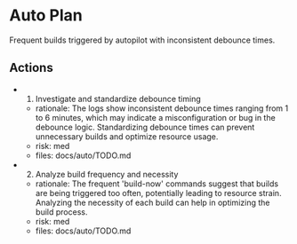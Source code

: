 # Auto Plan

Frequent builds triggered by autopilot with inconsistent debounce times.

## Actions
- 1. Investigate and standardize debounce timing
  - rationale: The logs show inconsistent debounce times ranging from 1 to 6 minutes, which may indicate a misconfiguration or bug in the debounce logic. Standardizing debounce times can prevent unnecessary builds and optimize resource usage.
  - risk: med
  - files: docs/auto/TODO.md
- 2. Analyze build frequency and necessity
  - rationale: The frequent 'build-now' commands suggest that builds are being triggered too often, potentially leading to resource strain. Analyzing the necessity of each build can help in optimizing the build process.
  - risk: med
  - files: docs/auto/TODO.md
